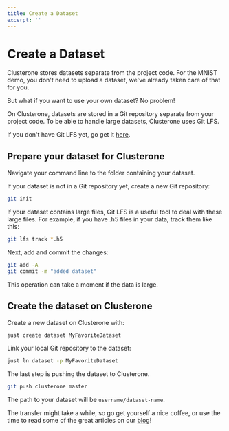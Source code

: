 ```yaml
---
title: Create a Dataset
excerpt: ''
---
```


# Create a Dataset

Clusterone stores datasets separate from the project code. For the MNIST demo, you don't need to upload a dataset, we've already taken care of that for you.

But what if you want to use your own dataset? No problem!

On Clusterone, datasets are stored in a Git repository separate from your project code. To be able to handle large datasets, Clusterone uses Git LFS.

If you don't have Git LFS yet, go get it [here](https://git-lfs.github.com/).

## Prepare your dataset for Clusterone

Navigate your command line to the folder containing your dataset.

If your dataset is not in a Git repository yet, create a new Git repository:

```bash
git init
```

If your dataset contains large files, Git LFS is a useful tool to deal with these large files. For example, if you have .h5 files in your data, track them like this:

```bash
git lfs track *.h5
```

Next, add and commit the changes:

```bash
git add -A
git commit -m "added dataset"
```

This operation can take a moment if the data is large.

## Create the dataset on Clusterone

Create a new dataset on Clusterone with:

```bash
just create dataset MyFavoriteDataset
```

Link your local Git repository to the dataset:

```bash
just ln dataset -p MyFavoriteDataset
```

The last step is pushing the dataset to Clusterone.

```bash
git push clusterone master
```

The path to your dataset will be `username/dataset-name`.

The transfer might take a while, so go get yourself a nice coffee, or use the time to read some of the great articles on our [blog](http://medium.com/clusterone)!

